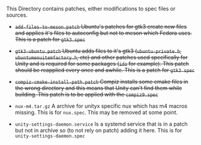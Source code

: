 This Directory contains patches, either modifications to spec files or sources.

* ~~`add-files-to-meson.patch` Ubuntu's patches for gtk3 create new files and applies it's files to autoconfig but not to meson which Fedora uses. This is a patch for `gtk3.spec`~~

* ~~`gtk3-ubuntu.patch` Ubuntu adds files to it's gtk3 (`ubuntu-private.h`, `ubuntumenuitemfactory.h`, etc) and other patches used specifically for Unity and is required for some packages (`ido` for example). This patch should be reapplied every once and awhile. This is a patch for `gtk3 spec`~~

* ~~`compiz-cmake-install-path.patch` Compiz installs some cmake files in the wrong directory and this means that Unity can't find them while building. This patch is to be applied with the `compiz9.spec`~~

* `nux-m4.tar.gz` A archive for unityx specific nux which has m4 macros missing. This is for `nux.spec`. This may be removed at some point.

* `unity-settings-daemon.service` Is a systemd service that is in a patch but not in archive so (to not rely on patch) adding it here. This is for `unity-settings-daemon.spec`